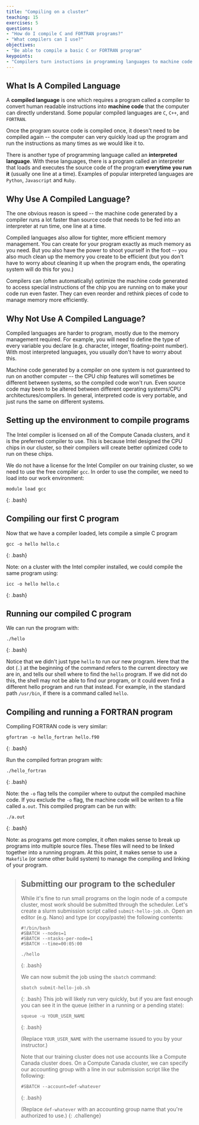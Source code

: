 ```yaml
---
title: "Compiling on a cluster"
teaching: 15
exercises: 5
questions:
- "How do I compile C and FORTRAN programs?"
- "What compilers can I use?"
objectives:
- "Be able to compile a basic C or FORTRAN program"
keypoints:
- "Compilers turn instuctions in programming languages to machine code that the computer can execute"
---
```


## What Is A Compiled Language

A **compiled language** is one which requires a program called a compiler to
convert human readable instructions into **machine code** that the 
computer can directly understand. Some popular compiled languages are
`C`, `C++`, and `FORTRAN`.

Once the program source code is compiled once, it doesn't need to
be compiled again -- the computer can very quickly load up the program
and run the instructions as many times as we would like it to.

There is another type of programming language called an **interpreted language**.
With these languages, there is a program called an interpreter that loads
and executes the source code of the program **everytime you run it**
(usually one line at a time). Examples of popular interpreted languages are
`Python`, `Javascript` and `Ruby`.


## Why Use A Compiled Language?

The one obvious reason is speed -- the machine code generated by a
compiler runs a lot faster than source code that needs to be fed
into an interpreter at run time, one line at a time.

Compiled languages also allow for tighter, more efficient memory management. You can create for your program exactly as much memory as you need. But you also have the power to shoot yourself in the foot -- you also much clean up the memory you create to be efficient (but you don't have to worry about cleaning it up when the program ends, the operating system will do this for you.) 

Compilers can (often automatically) optimize the machine code generated to access special instructions of the chip you are running on to make your code run even faster. They can even reorder and rethink pieces of code to manage memory more efficiently.

## Why Not Use A Compiled Language?

Compiled languages are harder to program, mostly due to the memory management required. For example, you will need to define the type of every variable you declare (e.g. character, integer, floating-point number). With most interpreted languages, you usually don't have to worry about this.

Machine code generated by a compiler on one system is not guaranteed to run on another computer -- the CPU chip features will sometimes be different between systems, so the compiled code won't run. Even source code may been to be altered between different operating systems/CPU architectures/compilers. In general, interpreted code is very portable, and just runs the same on different systems.

## Setting up the environment to compile programs

The Intel compiler is licensed on all of the Compute Canada clusters, and
it is the preferred compiler to use. This is because Intel designed the
CPU chips in our cluster, so their compilers will create better
optimized code to run on these chips.

We do not have a license for the Intel
Compiler on our training cluster, so we need to use the free compiler `gcc`.
In order to use the compiler, we need to load into our work environment:

```
module load gcc
```
{: .bash}

## Compiling our first C program

Now that we have a compiler loaded, lets compile a simple C program

```
gcc -o hello hello.c
```
{: .bash}

Note: on a cluster with the Intel compiler installed, we could compile the same program using:

```
icc -o hello hello.c
```
{: .bash}

## Running our compiled C program

We can run the program with:

```
./hello
```
{: .bash}

Notice that we didn't just type `hello` to run our new program. Here that the dot (`.`) at the beginning of the command refers to the current directory we are in, and tells our shell where to find the `hello` program. If we did not do this, the shell may not be able to find our program, or it could even find a different hello program and run that instead. For example, in the standard path `/usr/bin`, if there is a command called `hello`.

## Compiling and running a FORTRAN program

Compiling FORTRAN code is very similar:

```
gfortran -o hello_fortran hello.f90
```
{: .bash}

Run the compiled fortran program with:
```
./hello_fortran
```
{: .bash}

Note: the `-o` flag tells the compiler where to output the compiled machine code. If you exclude the `-o` flag, the machine code will be writen to a file called `a.out`. This compiled program can be run with:

```
./a.out
```
{: .bash}

Note: as programs get more complex, it often makes sense to break up
programs into multiple source files. These files will need to be linked
together into a running program. At this point, it makes sense to use a
`Makefile` (or some other build system) to manage the compiling and
linking of your program.

> ## Submitting our program to the scheduler
>
> While it's fine to run small programs on the login node of a compute cluster,
> most work should be submitted through the scheduler. Let's create a slurm
> submission script called `submit-hello-job.sh`. Open an editor (e.g. Nano) and
> type (or copy/paste) the following contents:
>
> ~~~
> #!/bin/bash 
> #SBATCH --nodes=1
> #SBATCH --ntasks-per-node=1
> #SBATCH --time=00:05:00
>
> ./hello
> ~~~
> {: .bash}
>
> We can now submit the job using the `sbatch` command:
> ```
> sbatch submit-hello-job.sh
> ```
> {: .bash}
> This job will likely run very quickly, but if you are fast enough you can see it
> in the queue (either in a running or a pending state):
> ```
> squeue -u YOUR_USER_NAME
> ```
> {: .bash}
>
> (Replace `YOUR_USER_NAME` with the username issued to you by your instructor.)
>
> Note that our training cluster does not use accounts like a Compute Canada cluster does.
> On a Compute Canada cluster, we can specify our accounting group with a line in our submission
> script like the following:
> 
> ```
> #SBATCH --account=def-whatever
> ```
> {: .bash}
>
> (Replace `def-whatever` with an accounting group name that you're authorized to use.)
{: .challenge}
